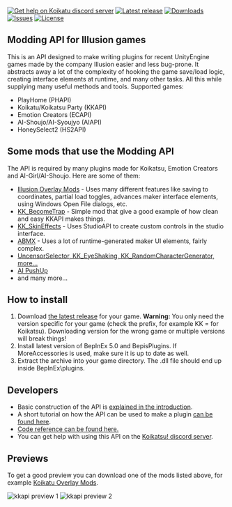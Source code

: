 [![Get help on Koikatu discord server](https://img.shields.io/badge/help-discord-brightgreen.svg)](https://discord.gg/urDt8CK)
[![Latest release](https://img.shields.io/github/release/ManlyMarco/KKAPI.svg?style=flat)](https://github.com/ManlyMarco/KKAPI/releases)
[![Downloads](https://img.shields.io/github/downloads/ManlyMarco/KKAPI/total.svg?style=flat)](https://github.com/ManlyMarco/KKAPI/releases)
[![Issues](https://img.shields.io/github/issues/ManlyMarco/KKAPI.svg?style=flat)](https://github.com/ManlyMarco/KKAPI/issues)
[![License](https://img.shields.io/github/license/ManlyMarco/KKAPI.svg?style=flat)](https://github.com/ManlyMarco/KKAPI/blob/master/LICENSE)
## Modding API for Illusion games
This is an API designed to make writing plugins for recent UnityEngine games made by the company Illusion easier and less bug-prone. It abstracts away a lot of the complexity of hooking the game save/load logic, creating interface elements at runtime, and many other tasks. All this while supplying many useful methods and tools. Supported games:
- PlayHome (PHAPI)
- Koikatu/Koikatsu Party (KKAPI)
- Emotion Creators (ECAPI)
- AI-Shoujo/AI-Syoujyo (AIAPI)
- HoneySelect2 (HS2API)

## Some mods that use the Modding API
The API is required by many plugins made for Koikatsu, Emotion Creators and AI-Girl/AI-Shoujo. Here are some of them:
* [Illusion Overlay Mods](https://github.com/ManlyMarco/Illusion-Overlay-Mods) - Uses many different features like saving to coordinates, partial load toggles, advances maker interface elements, using Windows Open File dialogs, etc.
* [KK_BecomeTrap](https://github.com/ManlyMarco/KK_BecomeTrap) - Simple mod that give a good example of how clean and easy KKAPI makes things.
* [KK_SkinEffects](https://github.com/ManlyMarco/KK_SkinEffects) - Uses StudioAPI to create custom controls in the studio interface.
* [ABMX](https://github.com/ManlyMarco/ABMX) - Uses a lot of runtime-generated maker UI elements, fairly complex.
* [UncensorSelector, KK_EyeShaking, KK_RandomCharacterGenerator, more...](https://github.com/DeathWeasel1337/KK_Plugins)
* [AI PushUp](https://bitbucket.org/mikkemikke/ai-pushup-bra/src/master/)
* and many more...

## How to install
1. Download [the latest release](https://github.com/IllusionMods/IllusionModdingAPI/releases) for your game. **Warning:** You only need the version specific for your game (check the prefix, for example KK = for Koikatsu). Downloading version for the wrong game or multiple versions will break things!
2. Install latest version of BepInEx 5.0 and BepisPlugins. If MoreAccessories is used, make sure it is up to date as well.
3. Extract the archive into your game directory. The .dll file should end up inside BepInEx\plugins.

## Developers
- Basic construction of the API is [explained in the introduction](https://github.com/ManlyMarco/KKAPI/wiki/Introduction).
- A short tutorial on how the API can be used to make a plugin [can be found here](https://github.com/ManlyMarco/KKAPI/wiki/Typical-usage-example-and-explanation).
- [Code reference can be found here.](https://github.com/ManlyMarco/KKAPI/blob/master/doc/Home.md)
- You can get help with using this API on the [Koikatsu! discord server](https://discord.gg/urDt8CK).

## Previews
To get a good preview you can download one of the mods listed above, for example [Koikatu Overlay Mods](https://github.com/ManlyMarco/Koikatu-Overlay-Mods).

![kkapi preview 1](https://user-images.githubusercontent.com/39247311/52817863-74461d80-30a5-11e9-81fd-d68a530d066a.png)
![kkapi preview 2](https://user-images.githubusercontent.com/39247311/52817865-74461d80-30a5-11e9-9b4f-e42ef0dcc7ea.png)
